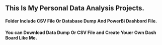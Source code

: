 ## This Is My Personal Data Analysis Projects.
#### Folder Include CSV File Or Database Dump And PowerBi Dashbord File.
#### You can Download Data Dump Or CSV File and Create Youer Own Dash Board Like Me.
